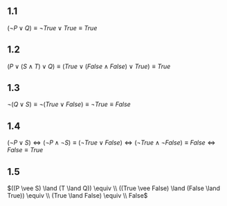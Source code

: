 ## 1.1
$(\neg P \vee Q) \equiv \neg True \vee True \equiv True$ 

## 1.2
$(P \vee (S \land T) \vee Q) \equiv (True \vee (False \land False) \vee True) \equiv True$

## 1.3
$\neg (Q \vee S) \equiv \neg (True \vee False) \equiv \neg True \equiv False$

## 1.4
$(\neg P \vee S) \Leftrightarrow (\neg P \land \neg S) \equiv
(\neg True \vee False) \Leftrightarrow (\neg True \land \neg False) \equiv
False \Leftrightarrow False \equiv
True$

## 1.5
$((P \vee S) \land (T \land Q)) \equiv \\
 ((True \vee False) \land (False \land True)) \equiv \\
 (True \land False) \equiv \\
 False$
